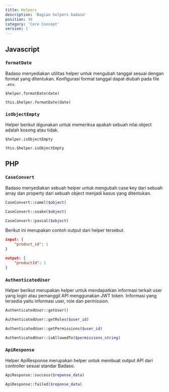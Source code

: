 ```yaml
---
title: Helpers
description: 'Bagian helpers badaso'
position: 39
category: 'Core Concept'
version: 1
---
```


## Javascript

### `formatDate`

Badaso menyediakan utilitas helper untuk mengubah tanggal sesuai dengan format yang ditentukan. Konfigurasi format tanggal dapat diubah pada file ```.env```.

<code-group>
  <code-block label="Template" active>

  ```vue
  $helper.formatDate(date)
  ```

  </code-block>
  <code-block label="Script">

  ```vue
  this.$helper.formatDate(date)
  ```

  </code-block>
</code-group>

### `isObjectEmpty`

Helper berikut digunakan untuk memeriksa apakah sebuah nilai object adalah kosong atau tidak.

<code-group>
  <code-block label="Template" active>

  ```vue
  $helper.isObjectEmpty
  ```

  </code-block>
  <code-block label="Script">

  ```vue
  this.$helper.isObjectEmpty
  ```

  </code-block>
</code-group>

## PHP

### `CaseConvert`

Badaso menyediakan sebuah helper untuk mengubah case key dari sebuah array dan property dari sebuah object menjadi kasus yang ditentukan.

```PHP
CaseConvert::camel($object)
```

```PHP
CaseConvert::snake($object)
```

```PHP
CaseConvert::pascal($object)
```

Berikut ini merupakan contoh output dari helper tersebut.

```json
input: {
    "product_id": 1
}

output: {
    "productId": 1
}
```

### `AuthenticatedUser`

Helper berikut merupakan helper untuk mendapatkan informasi terkait user yang login atau pemanggil API menggunakan JWT token. Informasi yang tersedia yaitu informasi user, role dan permission.

```PHP
AuthenticatedUser::getUser()
```

```PHP
AuthenticatedUser::getRoles($user_id)
```

```PHP
AuthenticatedUser::getPermissions($user_id)
```

```PHP
AuthenticatedUser::isAllowedTo($permissions_string)
```

### `ApiResponse`

Helper ApiResponse merupakan helper untuk membuat output API dari controller sesuai standar Badaso.

```PHP
ApiResponse::success($reponse_data)
```

```PHP
ApiResponse::failed($reponse_data)
```